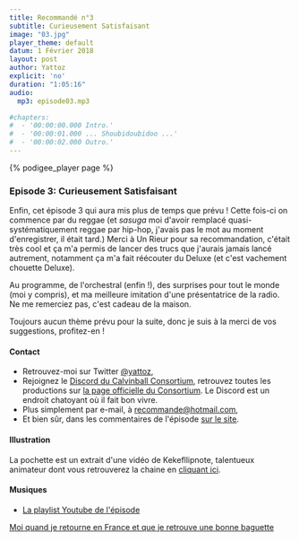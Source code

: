 ```yaml
---
title: Recommandé n°3
subtitle: Curieusement Satisfaisant
image: "03.jpg"
player_theme: default
datum: 1 Février 2018
layout: post
author: Yattoz
explicit: 'no'
duration: "1:05:16"
audio:
  mp3: episode03.mp3

#chapters:
#  - '00:00:00.000 Intro.'
#  - '00:00:01.000 ... Shoubidoubidoo ...'
#  - '00:00:02.000 Outro.'
---
```


{% podigee_player page %}

### Episode 3: Curieusement Satisfaisant

Enfin, cet épisode 3 qui aura mis plus de temps que prévu ! Cette fois-ci on commence par du reggae (et *sasuga* moi d'avoir remplacé quasi-systématiquement reggae par hip-hop, j'avais pas le mot au moment d'enregistrer, il était tard.) Merci à Un Rieur pour sa recommandation, c'était très cool et ça m'a permis de lancer des trucs que j'aurais jamais lancé autrement, notamment ça m'a fait réécouter du Deluxe (et c'est vachement chouette Deluxe).

Au programme, de l'orchestral (enfin !), des surprises pour tout le monde (moi y compris), et ma meilleure imitation d'une présentatrice de la radio. Ne me remerciez pas, c'est cadeau de la maison.

Toujours aucun thème prévu pour la suite, donc je suis à la merci de vos suggestions, profitez-en !


#### Contact

- Retrouvez-moi sur Twitter [@yattoz](https://twitter.com/yattoz),
- Rejoignez le [Discord du Calvinball Consortium](https://discord.gg/4RnA9v7), retrouvez toutes les productions sur [la page officielle du Consortium](https://calvinballradio.wordpress.com/). Le Discord est un endroit chatoyant où il fait bon vivre.
- Plus simplement par e-mail, à [recommande@hotmail.com](mailto:recommande@hotmail.com),
- Et bien sûr, dans les commentaires de l'épisode [sur le site](https://recommande.duckdns.org).

#### Illustration

La pochette est un extrait d'une vidéo de Kekefllipnote, talentueux animateur dont vous retrouverez la chaine en [cliquant ici](https://www.youtube.com/user/kekeflipnote).

#### Musiques

  * [La playlist Youtube de l'épisode](https://www.youtube.com/playlist?list=PLNjXbZkItxtb5LiTNbxJ1N-MLvGWIuXLW)
  

[Moi quand je retourne en France et que je retrouve une bonne baguette](https://www.youtube.com/watch?v=x0ZfwSQDLK0)
